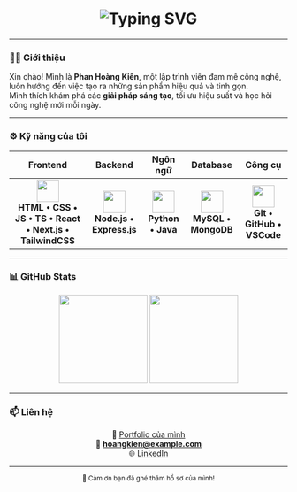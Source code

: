 <h1 align="center">
  <img src="https://readme-typing-svg.demolab.com?font=Orbitron&size=35&duration=4000&pause=1000&color=00BFFF&center=true&vCenter=true&width=600&lines=Hello+I'm+Hoang+Kien+👋;Welcome+to+my+GitHub+Profile!;Developer+%7C+Tech+Enthusiast+%7C+Innovator" alt="Typing SVG" />
</h1>

---

### 🧑‍💻 Giới thiệu

Xin chào! Mình là **Phan Hoàng Kiên**, một lập trình viên đam mê công nghệ, luôn hướng đến việc tạo ra những sản phẩm hiệu quả và tinh gọn.  
Mình thích khám phá các **giải pháp sáng tạo**, tối ưu hiệu suất và học hỏi công nghệ mới mỗi ngày.

---

### ⚙️ Kỹ năng của tôi

<div align="center">

|                                                                              Frontend                                                                               |                                                    Backend                                                    |                                              Ngôn ngữ                                               |                                                Database                                                 |                                                      Công cụ                                                      |
| :-----------------------------------------------------------------------------------------------------------------------------------------------------------------: | :-----------------------------------------------------------------------------------------------------------: | :-------------------------------------------------------------------------------------------------: | :-----------------------------------------------------------------------------------------------------: | :---------------------------------------------------------------------------------------------------------------: |
| <img src="https://skillicons.dev/icons?i=html,css,js,ts,react,nextjs,tailwind&theme=dark" height="40"/><br>**HTML • CSS • JS • TS • React • Next.js • TailwindCSS** | <img src="https://skillicons.dev/icons?i=nodejs,express&theme=dark" height="40"/><br>**Node.js • Express.js** | <img src="https://skillicons.dev/icons?i=python,java&theme=dark" height="40"/><br>**Python • Java** | <img src="https://skillicons.dev/icons?i=mysql,mongodb&theme=dark" height="40"/><br>**MySQL • MongoDB** | <img src="https://skillicons.dev/icons?i=git,github,vscode&theme=dark" height="40"/><br>**Git • GitHub • VSCode** |

</div>

---

### 📊 GitHub Stats

<div align="center">

<img src="https://github-readme-stats.vercel.app/api?username=hokylhoangkien&show_icons=true&theme=tokyonight&hide_border=true" height="160" />
<img src="https://github-readme-streak-stats.herokuapp.com/?user=hokylhoangkien&theme=tokyonight&hide_border=true" height="160" />

</div>

---

### 📫 Liên hệ

<div align="center">

💼 [Portfolio của mình](https://hokylhoangkien.github.io)  
📧 **hoangkien@example.com**  
🌐 [LinkedIn](https://linkedin.com/in/hokylhoangkien)

</div>

---

<div align="center">
  <sub>💙 Cảm ơn bạn đã ghé thăm hồ sơ của mình!</sub>
</div>
